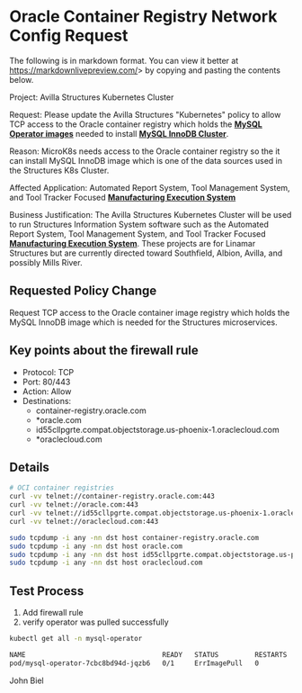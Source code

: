 # Oracle Container Registry Network Config Request

The following is in markdown format. You can view it better at <https://markdownlivepreview.com/>> by copying and pasting the contents below.

Project: Avilla Structures Kubernetes Cluster

Request: Please update the Avilla Structures "Kubernetes" policy to allow TCP access to the Oracle container registry which holds the **[MySQL Operator images](https://dev.mysql.com/doc/mysql-operator/en/)** needed to install **[MySQL InnoDB Cluster](https://dev.mysql.com/doc/refman/8.4/en/mysql-innodb-cluster-introduction.html)**.

Reason: MicroK8s needs access to the Oracle container registry so the it can install MySQL InnoDB image which is one of the data sources used in the Structures K8s Cluster.

Affected Application: Automated Report System, Tool Management System, and Tool Tracker Focused **[Manufacturing Execution System](https://www.ibm.com/think/topics/mes-system)**

Business Justification: The Avilla Structures Kubernetes Cluster will be used to run Structures Information System software such as the Automated Report System, Tool Management System, and Tool Tracker Focused **[Manufacturing Execution System](https://www.ibm.com/think/topics/mes-system)**. These projects are for Linamar Structures but are currently directed toward Southfield, Albion, Avilla, and possibly Mills River.

## Requested Policy Change

Request TCP access to the Oracle container image registry which holds the MySQL InnoDB image which is needed for the Structures microservices.

## Key points about the firewall rule

- Protocol: TCP
- Port: 80/443
- Action: Allow
- Destinations:
  - container-registry.oracle.com
  - *oracle.com
  - id55cllpgrte.compat.objectstorage.us-phoenix-1.oraclecloud.com
  - *oraclecloud.com

## Details

```bash
# OCI container registries
curl -vv telnet://container-registry.oracle.com:443
curl -vv telnet://oracle.com:443
curl -vv telnet://id55cllpgrte.compat.objectstorage.us-phoenix-1.oraclecloud.com:443
curl -vv telnet://oraclecloud.com:443

sudo tcpdump -i any -nn dst host container-registry.oracle.com
sudo tcpdump -i any -nn dst host oracle.com
sudo tcpdump -i any -nn dst host id55cllpgrte.compat.objectstorage.us-phoenix-1.oraclecloud.com
sudo tcpdump -i any -nn dst host oraclecloud.com

```

## Test Process

1. Add firewall rule
2. verify operator was pulled successfully

```bash
kubectl get all -n mysql-operator

NAME                                  READY   STATUS         RESTARTS   AGE
pod/mysql-operator-7cbc8bd94d-jqzb6   0/1     ErrImagePull   0          45s
```

John Biel
